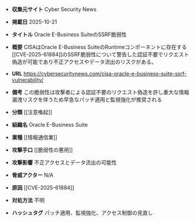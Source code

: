 - **収集元サイト**
Cyber Security News

- **掲載日**
2025-10-21

- **タイトル**
Oracle E-Business SuiteのSSRF脆弱性

- **概要**
CISAはOracle E-Business SuiteのRuntimeコンポーネントに存在する[[CVE-2025-61884]]のSSRF脆弱性について警告した認証不要でリクエスト偽造が可能であり不正アクセスやデータ流出のリスクがある。

- **URL**
https://cybersecuritynews.com/cisa-oracle-e-business-suite-ssrf-vulnerability/

- **備考**
この脆弱性は攻撃者による認証不要のリクエスト偽造を許し重大な情報漏洩リスクを伴うため早急なパッチ適用と監視強化が推奨される

- **分類**
[[注意喚起]]

- **組織名**
Oracle E-Business Suite

- **業種**
[[情報通信業]]

- **攻撃手口**
[[脆弱性の悪用]]

- **攻撃影響**
不正アクセスとデータ流出の可能性

- **脅威アクター**
N/A

- **原因**
[[CVE-2025-61884]]

- **対処方法**
不明

- **ハッシュタグ**
パッチ適用、監視強化、アクセス制御の見直し
